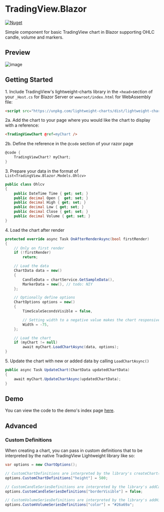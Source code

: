 # TradingView.Blazor
[![Nuget](https://img.shields.io/nuget/v/TradingView.Blazor?style=for-the-badge "Nuget")](https://www.nuget.org/packages/TradingView.Blazor)

Simple component for basic TradingView chart in Blazor supporting OHLC candle, volume and markers.

## Preview
![image](https://user-images.githubusercontent.com/9306304/130491761-77235d05-e079-4b32-a498-e88cedca8f06.png)

## Getting Started

1\. Include TradingView's lightweight-charts library in the `<head>`section of your `_Host.cs` for Blazor Server or `wwwroot/index.html` for WebAssembly file:
```html
<script src="https://unpkg.com/lightweight-charts/dist/lightweight-charts.standalone.production.js"></script>
```

2a\. Add the chart to your page where you would like the chart to display with a reference:
```html
<TradingViewChart @ref=myChart />
```

2b\. Define the reference in the `@code` section of your razor page
```csharp
@code {
	TradingViewChart? myChart;
}
```

3\. Prepare your data in the format of `List<TradingView.Blazor.Models.Ohlcv>`
```csharp
public class Ohlcv
{
    public DateTime Time { get; set; }
    public decimal Open {  get; set; }
    public decimal High { get; set; }
    public decimal Low { get; set; }
    public decimal Close { get; set; }
    public decimal Volume { get; set; }
}
```

4\. Load the chart after render
```csharp
protected override async Task OnAfterRenderAsync(bool firstRender)
{
    // Only on first render
    if (!firstRender)
        return;

    // Load the data
    ChartData data = new()
    {
        CandleData = chartService.GetSampleData(),
        MarkerData = new(), // todo: NIY
    };

    // Optionally define options
    ChartOptions options = new()
    {
        TimeScaleSecondsVisible = false,

        // Setting width to a negative value makes the chart responsive
        Width = -75,
    };

    // Load the chart
    if (myChart != null)
        await myChart.LoadChartAsync(data, options);
}
```

5\. Update the chart with new or added data by calling `LoadChartAsync()`
```csharp
public async Task UpdateChart(ChartData updatedChartData) 
{
    await myChart.UpdateChartAsync(updatedChartData);
}
```

## Demo
You can view the code to the demo's index page [here](https://github.com/NotCoffee418/TradingView.Blazor/blob/main/TradingView.Blazor.Demo/Pages/Index.razor).

## Advanced
### Custom Definitions
When creating a chart, you can pass in custom definitions that to be interpreted by the native TradingView Lightweight library like so:
```csharp
var options = new ChartOptions();

// CustomChartDefinitions are interpreted by the library's createChart()
options.CustomChartDefinitions["height"] = 500;

// CustomCandleSeriesDefinitions are interpreted by the library's addCandlestickSeries()
options.CustomCandleSeriesDefinitions["borderVisible"] = false;

// CustomVolumeSeriesDefinitions are interpreted by the library's addHistogramSeries()
options.CustomVolumeSeriesDefinitions["color"] = "#26a69a";
```